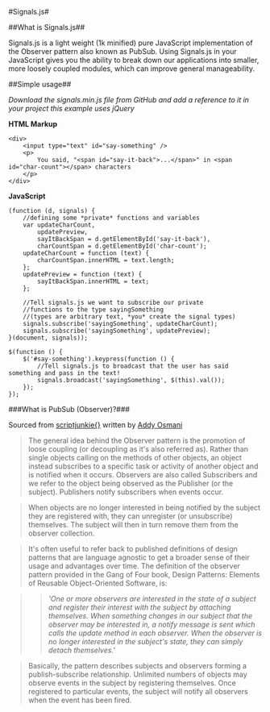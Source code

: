 #Signals.js#

##What is Signals.js##

Signals.js is a light weight (1k minified) pure JavaScript implementation of the Observer pattern also known as PubSub. Using Signals.js in your JavaScript gives you the ability to break down our applications into smaller, more loosely coupled modules, which can improve general manageability.

##Simple usage##

*Download the signals.min.js file from GitHub and add a reference to it in your project*
*this example uses jQuery*
	
**HTML Markup**

	<div>
		<input type="text" id="say-something" />
		<p>
			You said, "<span id="say-it-back">...</span>" in <span id="char-count"></span> characters
		</p>
	</div>
	
**JavaScript**
	
	(function (d, signals) {
		//defining some *private* functions and variables
		var updateCharCount,
			updatePreview,
			sayItBackSpan = d.getElementById('say-it-back'),
			charCountSpan = d.getElementById('char-count');
		updateCharCount = function (text) {
			charCountSpan.innerHTML = text.length;
		};
		updatePreview = function (text) {
			sayItBackSpan.innerHTML = text;
		};

		//Tell signals.js we want to subscribe our private 
		//functions to the type sayingSomething
		//(types are arbitrary text, *you* create the signal types)
		signals.subscribe('sayingSomething', updateCharCount);
		signals.subscribe('sayingSomething', updatePreview);
	}(document, signals));

	$(function () {
		$('#say-something').keypress(function () {
			//Tell signals.js to broadcast that the user has said something and pass in the text!
			signals.broadcast('sayingSomething', $(this).val());
		});
	});

###What is PubSub (Observer)?###

Sourced from [scriptjunkie{}](http://msdn.microsoft.com/en-us/scriptjunkie/hh201955.aspx) written by [Addy Osmani](http://addyosmani.com/blog/)
> The general idea behind the Observer pattern is the promotion of loose coupling (or decoupling as it's also referred as). Rather than single objects calling on the methods of other objects, an object instead   subscribes to a specific task or activity of another object and is notified when it occurs. Observers are also called Subscribers and we refer to the object being observed as the Publisher (or the subject). Publishers notify subscribers when events occur.

> When objects are no longer interested in being notified by the subject they are registered with, they can unregister (or unsubscribe) themselves. The subject will then in turn remove them from the observer collection. 

> It's often useful to refer back to published definitions of design patterns that are language agnostic to get a broader sense of their usage and advantages over time. The definition of the observer pattern provided in the Gang of Four book, Design Patterns: Elements of Reusable Object-Oriented Software, is:

>> *'One or more observers are interested in the state of a subject and register their interest with the subject by attaching themselves. When something changes in our subject that the observer may be interested in, a notify message is sent which calls the update method in each observer. When the observer is no longer interested in the subject's state, they can simply detach themselves.'*

> Basically, the pattern describes subjects and observers forming a publish-subscribe relationship. Unlimited numbers of objects may observe events in the subject by registering themselves. Once  registered to particular events, the subject will notify all observers when the event has been fired. 
